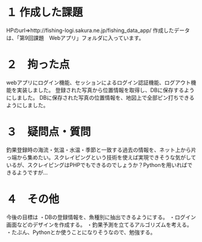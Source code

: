 <h1>１ 作成した課題</h1>
HPのurl⇒http://fishing-logi.sakura.ne.jp/fishing_data_app/
作成したデータは、「第9回課題　Webアプリ」フォルダに入っています。　

<h1>２　拘った点</h1>
webアプリにログイン機能、セッションによるログイン認証機能、ログアウト機能を実装しました。
登録された写真から位置情報を取得し、DBに保存するようにしました。
DBに保存された写真の位置情報を、地図上で全部ピン打ちできるようにしました。

<h1>３　疑問点・質問</h1>
釣果登録時の海流・気温・水温・季節と一致する過去の情報を、ネット上から片っ端から集めたい。スクレイピングという技術を使えば実現できそうな気がしているが、スクレイピングはPHPでもできるのでしょうか？Pythonを用いればできるようですが...

<h1>４　その他</h1>
今後の目標は
・DBの登録情報を、魚種別に抽出できるようにする。
・ログイン画面などのデザインを作成する。
・釣果予測を立てるアルゴリズムを考える。
・たぶん、Pythonとか使うことになりそうなので、勉強する。
